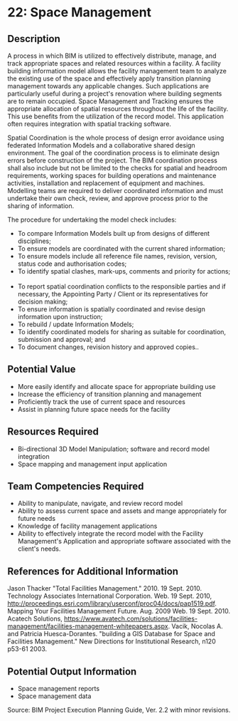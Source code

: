 # 22: Space Management

## Description
A process in which BIM is utilized to effectively distribute, manage, and track appropriate spaces and related resources within a facility. A facility building information model allows the facility management team to analyze the existing use of the space and effectively apply transition planning management towards any applicable changes. Such applications are particularly useful during a project's renovation where building segments are to remain occupied. Space Management and Tracking ensures the appropriate allocation of spatial resources throughout the life of the facility. This use benefits from the utilization of the record model. This application often requires integration with spatial tracking software.

Spatial Coordination is the whole process of design error avoidance using federated Information Models and a collaborative shared design environment. The goal of the coordination process is to eliminate design errors before construction of the project. The BIM coordination process shall also include but not be limited to the checks for spatial and headroom requirements, working spaces for building operations and maintenance activities, installation and replacement of equipment and machines. Modelling teams are required to deliver coordinated information and must undertake their own check, review, and approve process prior to the sharing of information. ​

The procedure for undertaking the model check includes:​
* To compare Information Models built up from designs of different disciplines; ​
* To ensure models are coordinated with the current shared information; ​
* To ensure models include all reference file names, revision, version, status code and authorisation codes; ​
* To identify spatial clashes, mark-ups, comments and priority for actions; ​
* To report spatial coordination conflicts to the responsible parties and if necessary, the Appointing Party / Client or its representatives for decision making; ​
* To ensure information is spatially coordinated and revise design information upon instruction; ​
* To rebuild / update Information Models; ​
* To identify coordinated models for sharing as suitable for coordination, submission and approval; and ​
* To document changes, revision history and approved copies..


## Potential Value 
-	More easily identify and allocate space for appropriate building use
-	Increase the efficiency of transition planning and management
-	Proficiently track the use of current space and resources
-	Assist in planning future space needs for the facility
 
## Resources Required
-	Bi-directional 3D Model Manipulation; software and record model integration
-	Space mapping and management input application 
 
## Team Competencies Required
-	Ability to manipulate, navigate, and review record model
-	Ability to assess current space and assets and mange appropriately for future needs
-	Knowledge of facility management applications
-	Ability to effectively integrate the record model with the Facility Management's Application and appropriate software associated with the client's needs.
 
## References for Additional Information
Jason Thacker "Total Facilities Management." 2010. 19 Sept. 2010. Technology Associates International Corporation. Web. 19 Sept. 2010, <http://proceedings.esri.com/library/userconf/proc04/docs/pap1519.pdf>.
Mapping Your Facilities Management Future. Aug. 2009 Web. 19 Sept. 2010. Acatech Solutions, <https://www.avatech.com/solutions/facilities-management/facilities-management-whitepapers.aspx>.
Vacik, Nocolas A. and Patricia Huesca-Dorantes. "building a GIS Database for Space and Facilities Management." New Directions for Institutional Research, n120 p53-61 2003.

## Potential Output Information
-	Space management reports
-	Space management data
 
Source:  BIM Project Execution Planning Guide, Ver. 2.2 with minor revisions.

